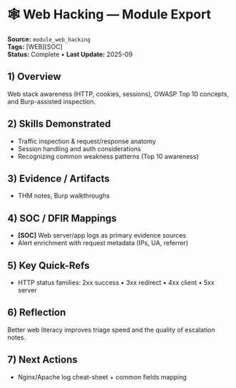 # 🕸️ Web Hacking — Module Export
**Source:** `module_web_hacking`  
**Tags:** [WEB][SOC]  
**Status:** Complete • **Last Update:** 2025-09

## 1) Overview
Web stack awareness (HTTP, cookies, sessions), OWASP Top 10 concepts, and Burp-assisted inspection.

## 2) Skills Demonstrated
- Traffic inspection & request/response anatomy
- Session handling and auth considerations
- Recognizing common weakness patterns (Top 10 awareness)

## 3) Evidence / Artifacts
- THM notes, Burp walkthroughs

## 4) SOC / DFIR Mappings
- **[SOC]** Web server/app logs as primary evidence sources
- Alert enrichment with request metadata (IPs, UA, referrer)

## 5) Key Quick-Refs
- HTTP status families: 2xx success • 3xx redirect • 4xx client • 5xx server

## 6) Reflection
Better web literacy improves triage speed and the quality of escalation notes.

## 7) Next Actions
- Nginx/Apache log cheat-sheet + common fields mapping
